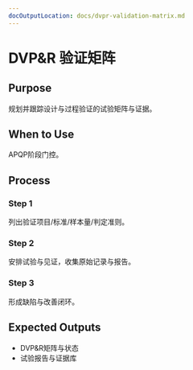 ```yaml
---
docOutputLocation: docs/dvpr-validation-matrix.md
---
```


# DVP&R 验证矩阵

## Purpose

规划并跟踪设计与过程验证的试验矩阵与证据。

## When to Use

APQP阶段门控。

## Process

### Step 1

列出验证项目/标准/样本量/判定准则。

### Step 2

安排试验与见证，收集原始记录与报告。

### Step 3

形成缺陷与改善闭环。

## Expected Outputs

- DVP&R矩阵与状态
- 试验报告与证据库
